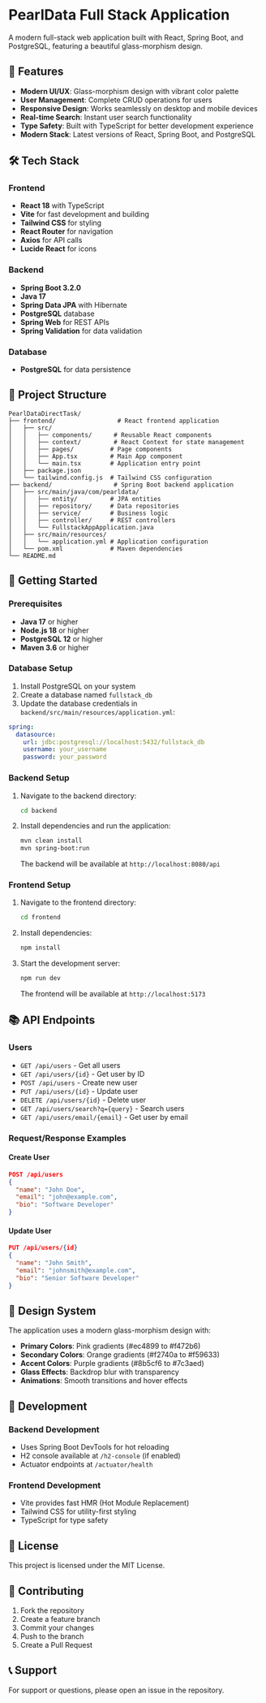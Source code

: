 # PearlData Full Stack Application

A modern full-stack web application built with React, Spring Boot, and PostgreSQL, featuring a beautiful glass-morphism design.

## 🚀 Features

- **Modern UI/UX**: Glass-morphism design with vibrant color palette
- **User Management**: Complete CRUD operations for users
- **Responsive Design**: Works seamlessly on desktop and mobile devices
- **Real-time Search**: Instant user search functionality
- **Type Safety**: Built with TypeScript for better development experience
- **Modern Stack**: Latest versions of React, Spring Boot, and PostgreSQL

## 🛠 Tech Stack

### Frontend
- **React 18** with TypeScript
- **Vite** for fast development and building
- **Tailwind CSS** for styling
- **React Router** for navigation
- **Axios** for API calls
- **Lucide React** for icons

### Backend
- **Spring Boot 3.2.0**
- **Java 17**
- **Spring Data JPA** with Hibernate
- **PostgreSQL** database
- **Spring Web** for REST APIs
- **Spring Validation** for data validation

### Database
- **PostgreSQL** for data persistence

## 📁 Project Structure

```
PearlDataDirectTask/
├── frontend/                 # React frontend application
│   ├── src/
│   │   ├── components/      # Reusable React components
│   │   ├── context/         # React Context for state management
│   │   ├── pages/          # Page components
│   │   ├── App.tsx         # Main App component
│   │   └── main.tsx        # Application entry point
│   ├── package.json
│   └── tailwind.config.js  # Tailwind CSS configuration
├── backend/                 # Spring Boot backend application
│   ├── src/main/java/com/pearldata/
│   │   ├── entity/         # JPA entities
│   │   ├── repository/     # Data repositories
│   │   ├── service/        # Business logic
│   │   ├── controller/     # REST controllers
│   │   └── FullstackAppApplication.java
│   ├── src/main/resources/
│   │   └── application.yml # Application configuration
│   └── pom.xml             # Maven dependencies
└── README.md
```

## 🚀 Getting Started

### Prerequisites

- **Java 17** or higher
- **Node.js 18** or higher
- **PostgreSQL 12** or higher
- **Maven 3.6** or higher

### Database Setup

1. Install PostgreSQL on your system
2. Create a database named `fullstack_db`
3. Update the database credentials in `backend/src/main/resources/application.yml`:

```yaml
spring:
  datasource:
    url: jdbc:postgresql://localhost:5432/fullstack_db
    username: your_username
    password: your_password
```

### Backend Setup

1. Navigate to the backend directory:
   ```bash
   cd backend
   ```

2. Install dependencies and run the application:
   ```bash
   mvn clean install
   mvn spring-boot:run
   ```

   The backend will be available at `http://localhost:8080/api`

### Frontend Setup

1. Navigate to the frontend directory:
   ```bash
   cd frontend
   ```

2. Install dependencies:
   ```bash
   npm install
   ```

3. Start the development server:
   ```bash
   npm run dev
   ```

   The frontend will be available at `http://localhost:5173`

## 📚 API Endpoints

### Users
- `GET /api/users` - Get all users
- `GET /api/users/{id}` - Get user by ID
- `POST /api/users` - Create new user
- `PUT /api/users/{id}` - Update user
- `DELETE /api/users/{id}` - Delete user
- `GET /api/users/search?q={query}` - Search users
- `GET /api/users/email/{email}` - Get user by email

### Request/Response Examples

#### Create User
```json
POST /api/users
{
  "name": "John Doe",
  "email": "john@example.com",
  "bio": "Software Developer"
}
```

#### Update User
```json
PUT /api/users/{id}
{
  "name": "John Smith",
  "email": "johnsmith@example.com",
  "bio": "Senior Software Developer"
}
```

## 🎨 Design System

The application uses a modern glass-morphism design with:

- **Primary Colors**: Pink gradients (#ec4899 to #f472b6)
- **Secondary Colors**: Orange gradients (#f2740a to #f59633)
- **Accent Colors**: Purple gradients (#8b5cf6 to #7c3aed)
- **Glass Effects**: Backdrop blur with transparency
- **Animations**: Smooth transitions and hover effects

## 🔧 Development

### Backend Development
- Uses Spring Boot DevTools for hot reloading
- H2 console available at `/h2-console` (if enabled)
- Actuator endpoints at `/actuator/health`

### Frontend Development
- Vite provides fast HMR (Hot Module Replacement)
- Tailwind CSS for utility-first styling
- TypeScript for type safety

## 📝 License

This project is licensed under the MIT License.

## 🤝 Contributing

1. Fork the repository
2. Create a feature branch
3. Commit your changes
4. Push to the branch
5. Create a Pull Request

## 📞 Support

For support or questions, please open an issue in the repository.
